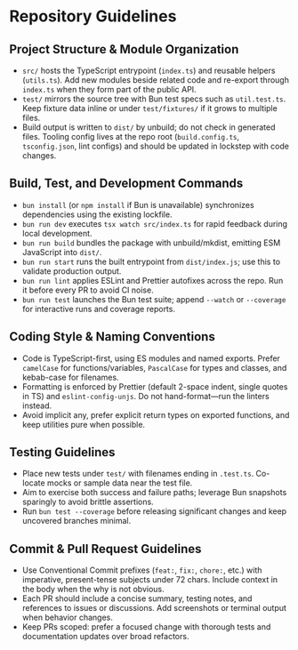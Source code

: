 # Repository Guidelines

## Project Structure & Module Organization

- `src/` hosts the TypeScript entrypoint (`index.ts`) and reusable helpers
  (`utils.ts`). Add new modules beside related code and re-export through
  `index.ts` when they form part of the public API.
- `test/` mirrors the source tree with Bun test specs such as `util.test.ts`.
  Keep fixture data inline or under `test/fixtures/` if it grows to multiple
  files.
- Build output is written to `dist/` by unbuild; do not check in generated
  files. Tooling config lives at the repo root (`build.config.ts`,
  `tsconfig.json`, lint configs) and should be updated in lockstep with code
  changes.

## Build, Test, and Development Commands

- `bun install` (or `npm install` if Bun is unavailable) synchronizes
  dependencies using the existing lockfile.
- `bun run dev` executes `tsx watch src/index.ts` for rapid feedback during
  local development.
- `bun run build` bundles the package with unbuild/mkdist, emitting ESM
  JavaScript into `dist/`.
- `bun run start` runs the built entrypoint from `dist/index.js`; use this to
  validate production output.
- `bun run lint` applies ESLint and Prettier autofixes across the repo. Run it
  before every PR to avoid CI noise.
- `bun run test` launches the Bun test suite; append `--watch` or `--coverage`
  for interactive runs and coverage reports.

## Coding Style & Naming Conventions

- Code is TypeScript-first, using ES modules and named exports. Prefer
  `camelCase` for functions/variables, `PascalCase` for types and classes, and
  kebab-case for filenames.
- Formatting is enforced by Prettier (default 2-space indent, single quotes in
  TS) and `eslint-config-unjs`. Do not hand-format—run the linters instead.
- Avoid implicit any, prefer explicit return types on exported functions, and
  keep utilities pure when possible.

## Testing Guidelines

- Place new tests under `test/` with filenames ending in `.test.ts`. Co-locate
  mocks or sample data near the test file.
- Aim to exercise both success and failure paths; leverage Bun snapshots
  sparingly to avoid brittle assertions.
- Run `bun test --coverage` before releasing significant changes and keep
  uncovered branches minimal.

## Commit & Pull Request Guidelines

- Use Conventional Commit prefixes (`feat:`, `fix:`, `chore:`, etc.) with
  imperative, present-tense subjects under 72 chars. Include context in the body
  when the why is not obvious.
- Each PR should include a concise summary, testing notes, and references to
  issues or discussions. Add screenshots or terminal output when behavior
  changes.
- Keep PRs scoped: prefer a focused change with thorough tests and documentation
  updates over broad refactors.
